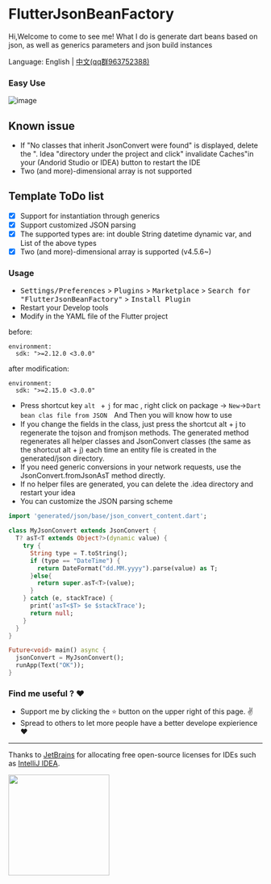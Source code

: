 
# FlutterJsonBeanFactory

Hi,Welcome to come to see me!
What I do is generate dart beans based on json, as well as generics parameters and json build instances

Language: English | [中文(qq群963752388)](https://juejin.cn/post/7030739002969817118/)

### Easy Use
![image](.github/beantojson_factory.gif)

## Known issue
- If "No classes that inherit JsonConvert were found" is displayed, delete the ". Idea "directory under the project and click" invalidate Caches"in your (Andorid Studio or IDEA) button to restart the IDE
- Two (and more)-dimensional array is not supported

## Template ToDo list
- [x] Support for instantiation through generics
- [x] Support customized JSON parsing
- [x] The supported types are: int double String datetime dynamic var, and List of the above types
- [x] Two (and more)-dimensional array is supported (v4.5.6~)

<!-- Plugin description -->
### Usage
* <kbd>Settings/Preferences</kbd> > <kbd>Plugins</kbd> > <kbd>Marketplace</kbd> > <kbd>Search for "FlutterJsonBeanFactory"</kbd> >
  <kbd>Install Plugin</kbd>
* Restart your Develop tools
* Modify in the YAML file of the Flutter project

before:
```
environment:
  sdk: ">=2.12.0 <3.0.0"
```
after modification:
```
environment:
  sdk: ">=2.15.0 <3.0.0"
```
* Press shortcut key `alt ` + `j` for mac  , right click on package -> `New`->`Dart bean clas file from JSON`　And Then you will know how to use
* If you change the fields in the class, just press the shortcut alt + j to regenerate the tojson and fromjson methods. The generated method regenerates all helper classes and JsonConvert classes (the same as the shortcut alt + j) each time an entity file is created in the generated/json directory.
* If you need generic conversions in your network requests, use the JsonConvert.fromJsonAsT<T> method directly.
* If no helper files are generated, you can delete the .idea directory and restart your idea
* You can customize the JSON parsing scheme
```dart
import 'generated/json/base/json_convert_content.dart';

class MyJsonConvert extends JsonConvert {
  T? asT<T extends Object?>(dynamic value) {
    try {
      String type = T.toString();
      if (type == "DateTime") {
        return DateFormat("dd.MM.yyyy").parse(value) as T;
      }else{
        return super.asT<T>(value);
      }
    } catch (e, stackTrace) {
      print('asT<$T> $e $stackTrace');
      return null;
    }
  }
}

Future<void> main() async {
  jsonConvert = MyJsonConvert();
  runApp(Text("OK"));
}
```
<!-- Plugin description end -->

### Find me useful ? :heart:
* Support me by clicking the :star: button on the upper right of this page. :v:
* Spread to others to let more people have a better develope expierience :heart:
---
Thanks to [JetBrains](https://www.jetbrains.com/?from=fluttercandies) for allocating free open-source licenses for IDEs
such as [IntelliJ IDEA](https://www.jetbrains.com/idea/?from=fluttercandies).

[<img src=".github/jetbrains-variant.png" width="200"/>](https://www.jetbrains.com/?from=fluttercandies)